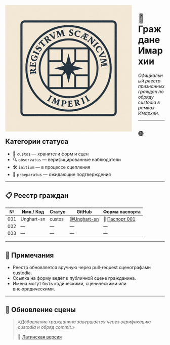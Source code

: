 <p align="left">
  <img src="https://github.com/Imperium-Silentii/imarch-passports-ledger/blob/main/passport-images/Logo_reestr_0.png?raw=true" alt="Logo_reestr_0" width="400" style="float:left; margin-right:20px;">
</p>

# 🧾 Граждане Имархии  
_Официальный реестр признанных граждан по обряду custodia в рамках Имархии._

---

## 🌐 Категории статуса

- 🛂 `custos` — хранители форм и сцен  
- 🔍 `observatus` — верифицированные наблюдатели  
- 🛠️ `initium` — в процессе сцепления  
- 🌱 `praeparatus` — ожидающие подтверждения

---

## 📋 Реестр граждан

| №   | Имя / Код     | Статус   | GitHub | Форма паспорта |
|-----|---------------|----------|--------|----------------|
| 001 | Unghart-sn    | custos   | [@Unghart-sn](https://github.com/Unghart-sn) | 🔗 [Паспорт 001](https://archivum.imarch.sbs/passport_Unghart-sn_001) |
| 002 | —             | —        | —      | —              |
| 003 | —             | —        | —      | —              |


---

## 📌 Примечания

- Реестр обновляется вручную через pull-request сценографами custodia.  
- Ссылка на форму ведёт к публичной сцене гражданина.  
- Имена могут быть кодическими, сценическими или внеюридическими.

---

## 🔄 Обновление сцены

> _«Добавление гражданина завершается через верификацию custodia и обряд commit.»_  
>
> 🔗 [Латинская версия](https://archivum.imarch.sbs/civitas_imarchiae)

